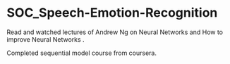 # SOC_Speech-Emotion-Recognition

Read and watched lectures of Andrew Ng on Neural Networks and How to improve Neural Networks . 

Completed sequential model course from coursera.
